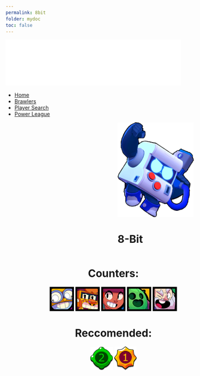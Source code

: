 ```yaml
---
permalink: 8bit
folder: mydoc
toc: false
---
```


<link href='https://fonts.googleapis.com/css?family=Alegreya Sans SC' rel='stylesheet'>
<head>
  <style>
    .left {
        float: left;
        padding: 0px 0px 0px 300px;
    }
    .right {
        float: right;
        text-align: center;
        padding: 0px 45px 0px 0px;
    }
    #right-counters {
    }
    #right-reccomend {
    }
  </style>
</head>

<html>
    <link rel="stylesheet" href="homestyle.css">
        <body>
            <div class="banner">
                <div class="navbar">
                    <img src="images/logo.png" class="logo">
                    <ul>
                        <li><a href="/">Home</a></li>
                        <li><a href="/brawlers">Brawlers</a></li>
                        <li><a href="">Player Search</a></li>
                        <li><a href="">Power League</a></li>
                    </ul>
                </div>
            </div>
                <div class="content">
                    <div class="left">
                        <img src="/images/2D/8Bit_Pose.png" alt="Character">
                        <h1>8-Bit</h1>
                    </div>
                    <div class="right">
                        <div id="right-counters">
                            <h1>Counters:</h1>
                            <a href="/carl.html" rel="some text"><img src="/images/icons/CARL.webp" id="carl" /></a>
                            <a href="/griff.html" rel="some text"><img src="/images/icons/GRIFF.webp" id="griff" /></a>
                            <a href="/amber.html" rel="some text"><img src="/images/icons/AMBER.webp" id="amber" /></a>
                            <a href="/spike.html" rel="some text"><img src="/images/icons/SPIKE.webp" id="spike" /></a>
                            <a href="/dynamike.html" rel="some text"><img src="/images/icons/DYNAMIKE.webp" id="dynamike" /></a>
                        </div>
                        <div id="right-reccomend">
                        <h1>Reccomended:</h1>
                            <img src="images/gadget2.png" style="width: 60px">
                            <img src="images/starpower1.png" style="width: 60px">
                        </div>
                    </div>
                </div>
        </body>
</html>